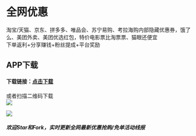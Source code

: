 # 全网优惠  
淘宝/天猫、京东、拼多多、唯品会、苏宁易购、考拉海购内部隐藏优惠券，饿了么、美团外卖、美团优选红包，特价电影票比淘票票、猫眼还便宜  
下单返利+分享赚钱+粉丝提成+平台奖励  
   
## APP下载  
#### 下载链接：[点击下载](https://a.app.qq.com/o/simple.jsp?pkgname=com.miaohui.xin "点击链接")  
   
或者扫描二维码下载  
![](https://github.com/omxmo/yh/blob/main/app.png)  
   
![](https://github.com/omxmo/yh/blob/main/hb.png)  
  
##### 欢迎Star和Fork，实时更新全网最新优惠抢购/免单活动线报  

